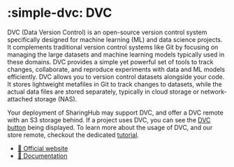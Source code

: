 # :simple-dvc: DVC

DVC (Data Version Control) is an open-source version control system specifically designed for machine learning (ML) and data science projects. It complements traditional version control systems like Git by focusing on managing the large datasets and machine learning models typically used in these domains. DVC provides a simple yet powerful set of tools to track changes, collaborate, and reproduce experiments with data and ML models efficiently. DVC allows you to version control datasets alongside your code. It stores lightweight metafiles in Git to track changes to datasets, while the actual data files are stored separately, typically in cloud storage or network-attached storage (NAS).

Your deployment of SharingHub may support DVC, and offer a DVC remote with an S3 storage behind. If a project uses DVC, you can see the [DVC button](../../explore/project-view.md#display-dvc-information) being displayed. To learn more about the usage of DVC, and our store remote, checkout the dedicated [tutorial](../../tutorials/manage_dataset_with_dvc.md).

- [🔗 Official website](https://dvc.org/)
- [🔗 Documentation](https://dvc.org/doc)
